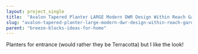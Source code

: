 ```yaml
---
layout: project_single
title:  "Avalon Tapered Planter LARGE Modern DWR Design Within Reach Garden Outdoor NEW"
slug: "avalon-tapered-planter-large-modern-dwr-design-within-reach-garden-outdoor-new"
parent: "breeze-blocks-ideas-for-home"
---
```

Planters for entrance (would rather they be Terracotta) but I like the look!